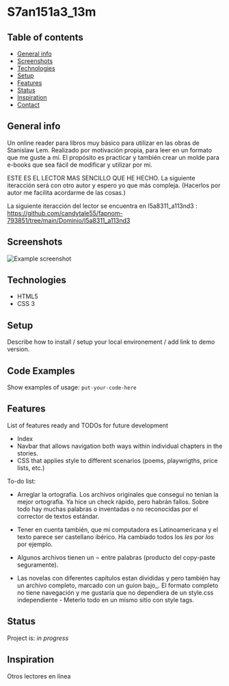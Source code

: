 # S7an151a3_13m
> 

## Table of contents
* [General info](#general-info)
* [Screenshots](#screenshots)
* [Technologies](#technologies)
* [Setup](#setup)
* [Features](#features)
* [Status](#status)
* [Inspiration](#inspiration)
* [Contact](#contact)

## General info
Un online reader para libros muy básico para utilizar en las obras de Stanislaw Lem. Realizado por motivación propia, para leer en un formato que me guste a mí. El propósito es practicar y también crear un molde para e-books que sea fácil de modificar y utilizar por mi. 

ESTE ES EL LECTOR MAS SENCILLO QUE HE HECHO. La siguiente iteracción será con otro autor y espero yo que más compleja. (Hacerlos por autor me facilita acordarme de las cosas.)

La siguiente iteracción del lector se encuentra en I5a8311_a113nd3 : https://github.com/candytale55/fapnom-793851/tree/main/Dominio/I5a8311_a113nd3

## Screenshots
![Example screenshot](./img/screenshot.png)

## Technologies
* HTML5
* CSS 3

## Setup
Describe how to install / setup your local environement / add link to demo version.

## Code Examples
Show examples of usage:
`put-your-code-here`

## Features
List of features ready and TODOs for future development
* Index
* Navbar that allows navigation both ways within individual chapters in the stories.
* CSS that applies style to different scenarios (poems, playwrigths, price lists, etc.)

To-do list:
* Arreglar la ortografía. Los archivos originales que conseguí no tenían la mejor ortografía. Ya hice un check rápido, pero habrán fallos. Sobre todo hay muchas palabras o inventadas o no reconocidas por el corrector de textos estándar.
* Tener en cuenta también, que mi computadora es Latinoamericana y el texto parece ser castellano ibérico. Ha cambiado todos los _les_ por _los_ por ejemplo. 
* Algunos archivos tienen un ¬ entre palabras (producto del copy-paste seguramente).

* Las novelas con diferentes capítulos estan divididas y pero también hay un archivo completo, marcado con un guion bajo_. El formato completo no tiene navegación y me gustaría que no dependiera de un style.css independiente - Meterlo todo en un mismo sitio con style tags. 

## Status
Project is: _in progress_

## Inspiration
Otros lectores en línea
